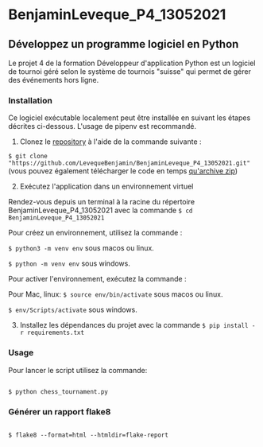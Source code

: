 # BenjaminLeveque_P4_13052021

## Développez un programme logiciel en Python

Le projet 4 de la formation Développeur d'application Python est un logiciel de tournoi géré selon le système de tournois "suisse" qui permet de gérer des événements hors ligne.

### Installation

Ce logiciel exécutable localement peut être installée en suivant les étapes décrites ci-dessous. L'usage de pipenv est recommandé.

1. Clonez le [repository](https://github.com/LevequeBenjamin/BenjaminLeveque_P4_13052021.git) à l'aide de la commande suivante :

`$ git clone "https://github.com/LevequeBenjamin/BenjaminLeveque_P4_13052021.git"` (vous pouvez également télécharger le code en temps [qu'archive zip](https://github.com/LevequeBenjamin/BenjaminLeveque_P4_13052021/archive/refs/heads/master.zip))

2. Exécutez l'application dans un environnement virtuel

Rendez-vous depuis un terminal à la racine du répertoire BenjaminLeveque_P4_13052021 avec la commande `$ cd BenjaminLeveque_P4_13052021`

Pour créez un environnement, utilisez la commande :

`$ python3 -m venv env` sous macos ou linux.

`$ python -m venv env` sous windows.

Pour activer l'environnement, exécutez la commande :

Pour Mac, linux: `$ source env/bin/activate` sous macos ou linux.

`$ env/Scripts/activate` sous windows.

3.  Installez les dépendances du projet avec la commande `$ pip install -r requirements.txt`

### Usage

Pour lancer le script utilisez la commande:

```

$ python chess_tournament.py

```

### Générer un rapport flake8

```

$ flake8 --format=html --htmldir=flake-report
```
